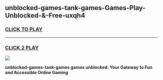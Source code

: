 
## unblocked-games-tank-games-Games-Play-Unblocked-&-Free-uxqh4
<h3>
<a href="https://premium76.site?title=unblocked-games-tank-games&ref=24A">CLICK TO PLAY</a></h3>
<hr>

<h3>
<a href="https://premium76.site?title=unblocked-games-tank-games&ref=24A">CLICK 2 PLAY</a>
  
</h3>

<a href="https://premium76.site?title=unblocked-games-tank-games&ref=24A"><img src="https://clearcache.store/games.png"></a>


**unblocked-games-tank-games games unblocked: Your Gateway to Fun and Accessible Online Gaming**
